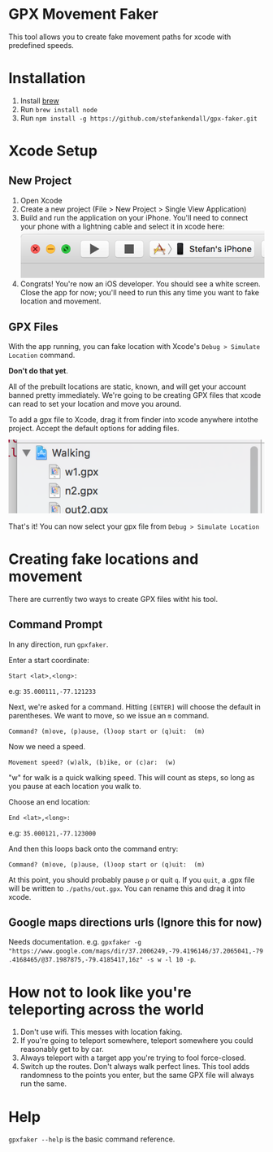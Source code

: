 # GPX Movement Faker

This tool allows you to create fake movement paths for xcode with predefined speeds. 

# Installation

1. Install [brew](http://brew.sh/)
1. Run `brew install node`
1. Run `npm install -g https://github.com/stefankendall/gpx-faker.git`

# Xcode Setup

## New Project

1. Open Xcode
1. Create a new project (File > New Project > Single View Application)
1. Build and run the application on your iPhone. You'll need to connect your phone with a lightning cable and select it in xcode here:
![xcode](docs/xcode1.png)
1. Congrats! You're now an iOS developer. You should see a white screen. Close the app for now; you'll need to run this any time you want to fake location and movement.

## GPX Files

With the app running, you can fake location with Xcode's `Debug > Simulate Location` command. 

**Don't do that yet**. 

All of the prebuilt locations are static, known, and will get your account banned pretty immediately. We're going to be creating GPX files that xcode can read to set your location and move you around.
 
To add a gpx file to Xcode, drag it from finder into xcode anywhere intothe project. Accept the default options for adding files.

![xcode](docs/xcode2.png)

That's it! You can now select your gpx file from `Debug > Simulate Location`

# Creating fake locations and movement

There are currently two ways to create GPX files witht his tool.

## Command Prompt

In any direction, run `gpxfaker`.

Enter a start coordinate:
    
    Start <lat>,<long>:
      
e.g: `35.000111,-77.121233`

Next, we're asked for a command. Hitting `[ENTER]` will choose the default in parentheses. We want to move, so we issue an `m` command.

    Command? (m)ove, (p)ause, (l)oop start or (q)uit:  (m)
   
Now we need a speed.

    Movement speed? (w)alk, (b)ike, or (c)ar:  (w) 
    
"w" for walk is a quick walking speed. This will count as steps, so long as you pause at each location you walk to. 
    
Choose an end location:

    End <lat>,<long>:
      
e.g: `35.000121,-77.123000`   

And then this loops back onto the command entry:

    Command? (m)ove, (p)ause, (l)oop start or (q)uit:  (m)
     
At this point, you should probably pause `p` or quit `q`. If you `quit`, a .gpx file will be written to `./paths/out.gpx`. You can rename this and drag it into xcode.
 
## Google maps directions urls (Ignore this for now)

Needs documentation. e.g. `gpxfaker -g "https://www.google.com/maps/dir/37.2006249,-79.4196146/37.2065041,-79.4168465/@37.1987875,-79.4185417,16z" -s w -l 10 -p`. 
 
# How not to look like you're teleporting across the world

1. Don't use wifi. This messes with location faking.
1. If you're going to teleport somewhere, teleport somewhere you could reasonably get to by car. 
1. Always teleport with a target app you're trying to fool force-closed.
1. Switch up the routes. Don't always walk perfect lines. This tool adds randomness to the points you enter, but the same GPX file will always run the same.

# Help

`gpxfaker --help` is the basic command reference. 